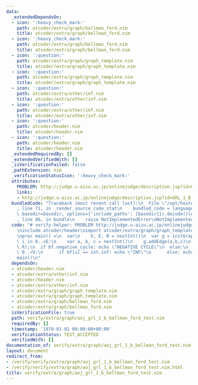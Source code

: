 ```yaml
---
data:
  _extendedDependsOn:
  - icon: ':heavy_check_mark:'
    path: atcoder/extra/graph/bellman_ford.nim
    title: atcoder/extra/graph/bellman_ford.nim
  - icon: ':heavy_check_mark:'
    path: atcoder/extra/graph/bellman_ford.nim
    title: atcoder/extra/graph/bellman_ford.nim
  - icon: ':question:'
    path: atcoder/extra/graph/graph_template.nim
    title: atcoder/extra/graph/graph_template.nim
  - icon: ':question:'
    path: atcoder/extra/graph/graph_template.nim
    title: atcoder/extra/graph/graph_template.nim
  - icon: ':question:'
    path: atcoder/extra/other/inf.nim
    title: atcoder/extra/other/inf.nim
  - icon: ':question:'
    path: atcoder/extra/other/inf.nim
    title: atcoder/extra/other/inf.nim
  - icon: ':question:'
    path: atcoder/header.nim
    title: atcoder/header.nim
  - icon: ':question:'
    path: atcoder/header.nim
    title: atcoder/header.nim
  _extendedRequiredBy: []
  _extendedVerifiedWith: []
  _isVerificationFailed: false
  _pathExtension: nim
  _verificationStatusIcon: ':heavy_check_mark:'
  attributes:
    PROBLEM: http://judge.u-aizu.ac.jp/onlinejudge/description.jsp?id=GRL_1_B
    links:
    - http://judge.u-aizu.ac.jp/onlinejudge/description.jsp?id=GRL_1_B
  bundledCode: "Traceback (most recent call last):\n  File \"/opt/hostedtoolcache/Python/3.9.6/x64/lib/python3.9/site-packages/onlinejudge_verify/documentation/build.py\"\
    , line 71, in _render_source_code_stat\n    bundled_code = language.bundle(stat.path,\
    \ basedir=basedir, options={'include_paths': [basedir]}).decode()\n  File \"/opt/hostedtoolcache/Python/3.9.6/x64/lib/python3.9/site-packages/onlinejudge_verify/languages/nim.py\"\
    , line 86, in bundle\n    raise NotImplementedError\nNotImplementedError\n"
  code: "# verify-helper: PROBLEM http://judge.u-aizu.ac.jp/onlinejudge/description.jsp?id=GRL_1_B\n\
    \ninclude atcoder/header\nimport atcoder/extra/graph/graph_template\nimport atcoder/extra/graph/bellman_ford\n\
    \nproc main() =\n  var\n    V, E, R = nextInt()\n  var g = initGraph(V)\n  for\
    \ i in 0..<E:\n    var a, b, c = nextInt()\n    g.addEdge(a,b,c)\n  let bf = bellman_ford(g,\
    \ R);\n  if bf.negative_cycle: echo \"NEGATIVE CYCLE\"\n  else:\n    for u in\
    \ 0..<V:\n      if bf[u] == int.inf: echo \"INF\"\n      else: echo bf[u]\n\n\
    main()\n"
  dependsOn:
  - atcoder/header.nim
  - atcoder/extra/other/inf.nim
  - atcoder/header.nim
  - atcoder/extra/other/inf.nim
  - atcoder/extra/graph/graph_template.nim
  - atcoder/extra/graph/graph_template.nim
  - atcoder/extra/graph/bellman_ford.nim
  - atcoder/extra/graph/bellman_ford.nim
  isVerificationFile: true
  path: verify/extra/graph/aoj_grl_1_b_bellman_ford_test.nim
  requiredBy: []
  timestamp: '1970-01-01 00:00:00+00:00'
  verificationStatus: TEST_ACCEPTED
  verifiedWith: []
documentation_of: verify/extra/graph/aoj_grl_1_b_bellman_ford_test.nim
layout: document
redirect_from:
- /verify/verify/extra/graph/aoj_grl_1_b_bellman_ford_test.nim
- /verify/verify/extra/graph/aoj_grl_1_b_bellman_ford_test.nim.html
title: verify/extra/graph/aoj_grl_1_b_bellman_ford_test.nim
---
```

